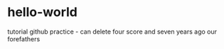 # hello-world
tutorial github practice - can delete
four score and seven years ago our forefathers 
